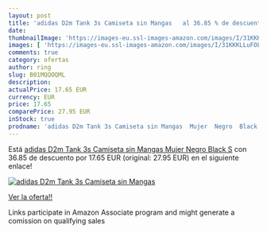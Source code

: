 ```yaml
---
layout: post
title: 'adidas D2m Tank 3s Camiseta sin Mangas   al 36.85 % de descuento'
date: 
thumbnailImage: 'https://images-eu.ssl-images-amazon.com/images/I/31KKKLLuFOL._SL200_.jpg'
images: [ 'https://images-eu.ssl-images-amazon.com/images/I/31KKKLLuFOL._SL200_.jpg' ]
comments: true
category: ofertas
author: ring
slug: B01MQQOQML
description:
actualPrice: 17.65 EUR
currency: EUR
price: 17.65
comparePrice: 27.95 EUR
inStock: true
prodname: 'adidas D2m Tank 3s Camiseta sin Mangas  Mujer  Negro  Black   S'
---
```


Está [adidas D2m Tank 3s Camiseta sin Mangas  Mujer  Negro  Black   S](https://www.amazon.es/dp/B01MQQOQML/?tag=tolees-21) con 36.85 de descuento por 17.65 EUR (original: 27.95 EUR) en el siguiente enlace!

[![adidas D2m Tank 3s Camiseta sin Mangas  ](https://images-eu.ssl-images-amazon.com/images/I/31KKKLLuFOL._SL200_.jpg)](https://www.amazon.es/dp/B01MQQOQML/?tag=tolees-21)

[Ver la oferta!!](https://www.amazon.es/dp/B01MQQOQML/?tag=tolees-21)

Links participate in Amazon Associate program and might generate a comission on qualifying sales


